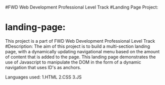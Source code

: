 #FWD Web Development Professional Level Track 
#Landing Page Project:
# landing-page:
This project is a part of FWD Web Development Professional Level Track 
#Description:
The aim of this project is to build a multi-section landing page, with a dynamically updating navigational menu based on the amount of content that is added to the page. This landing page demonstrates the use of Javascript to manipulate the DOM in the form of a dynamic navigation that uses ID's as anchors. 

Languages used:
1.HTML
2.CSS
3.JS